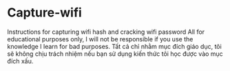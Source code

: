 # Capture-wifi
Instructions for capturing wifi hash and cracking wifi password
All for educational purposes only, I will not be responsible if you use the knowledge I learn for bad purposes.
Tất cả chỉ nhằm mục đích giáo dục, tôi sẽ không chịu trách nhiệm nếu bạn sử dụng kiến ​​thức tôi học được vào mục đích xấu.
